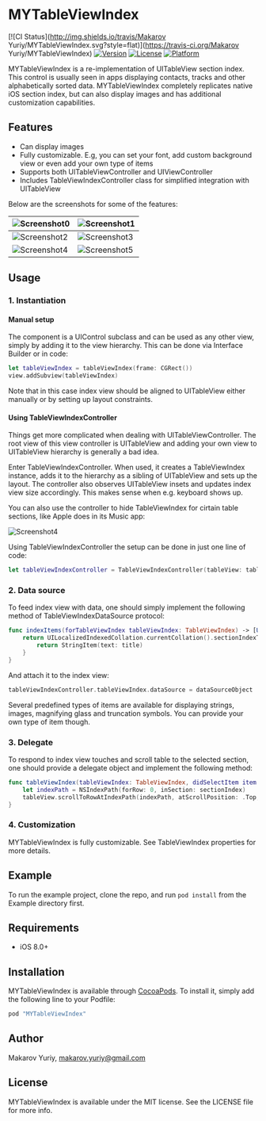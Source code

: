 # MYTableViewIndex

[![CI Status](http://img.shields.io/travis/Makarov Yuriy/MYTableViewIndex.svg?style=flat)](https://travis-ci.org/Makarov Yuriy/MYTableViewIndex)
[![Version](https://img.shields.io/cocoapods/v/MYTableViewIndex.svg?style=flat)](http://cocoapods.org/pods/MYTableViewIndex)
[![License](https://img.shields.io/cocoapods/l/MYTableViewIndex.svg?style=flat)](http://cocoapods.org/pods/MYTableViewIndex)
[![Platform](https://img.shields.io/cocoapods/p/MYTableViewIndex.svg?style=flat)](http://cocoapods.org/pods/MYTableViewIndex)

MYTableViewIndex is a re-implementation of UITableView section index. This control is usually seen in apps displaying contacts, tracks and other alphabetically sorted data. MYTableViewIndex completely replicates native iOS section index, but can also display images and has additional customization capabilities.

## Features

* Can display images
* Fully customizable. E.g, you can set your font, add custom background view or even add your own type of items
* Supports both UITableViewController and UIViewController
* Includes TableViewIndexController class for simplified integration with UITableView

Below are the screenshots for some of the features:
<br>

![Screenshot0][highlighting]      |      ![Screenshot1][images]
----------------------------------|----------------------------
![Screenshot2][truncation]        |      ![Screenshot3][colors]
![Screenshot4][keyboard]          |      ![Screenshot5][large]

## Usage

### 1. Instantiation

#### Manual setup

The component is a UIControl subclass and can be used as any other view, simply by adding it to the view hierarchy. This can be done via Interface Builder or in code:

````swift
let tableViewIndex = tableViewIndex(frame: CGRect())
view.addSubview(tableViewIndex)
````

Note that in this case index view should be aligned to UITableView either manually or by setting up layout constraints. 


#### Using TableViewIndexController

Things get more complicated when dealing with UITableViewController. The root view of this view controller is UITableView and adding your own view to UITableView hierarchy is generally a bad idea.

Enter TableViewIndexController. When used, it creates a TableViewIndex instance, adds it to the hierarchy as a sibling of UITableView and sets up the layout. The controller also observes UITableView insets and updates index view size accordingly. This makes sense when e.g. keyboard shows up.

You can also use the controller to hide TableViewIndex for cirtain table sections, like Apple does in its Music app:

![Screenshot4][autohide]


Using TableViewIndexController the setup can be done in just one line of code:

````swift
let tableViewIndexController = TableViewIndexController(tableView: tableView)
````

 
### 2. Data source

To feed index view with data, one should simply implement the following method of TableViewIndexDataSource protocol:

````swift
func indexItems(forTableViewIndex tableViewIndex: TableViewIndex) -> [UIView] {
    return UILocalizedIndexedCollation.currentCollation().sectionIndexTitles.map{ title -> UIView in
        return StringItem(text: title)
    }
}
````

And attach it to the index view:

````swift
tableViewIndexController.tableViewIndex.dataSource = dataSourceObject

````


Several predefined types of items are available for displaying strings, images, magnifying glass and truncation symbols. You can provide your own type of item though.

### 3. Delegate

To respond to index view touches and scroll table to the selected section, one should provide a delegate object and implement the following method:

````swift
func tableViewIndex(tableViewIndex: TableViewIndex, didSelectItem item: UIView, atIndex index: Int) {
    let indexPath = NSIndexPath(forRow: 0, inSection: sectionIndex)
    tableView.scrollToRowAtIndexPath(indexPath, atScrollPosition: .Top, animated: false)
}
````

### 4. Customization

MYTableViewIndex is fully customizable. See TableViewIndex properties for more details.

## Example

To run the example project, clone the repo, and run `pod install` from the Example directory first.

## Requirements

* iOS 8.0+

## Installation

MYTableViewIndex is available through [CocoaPods](http://cocoapods.org). To install
it, simply add the following line to your Podfile:

```ruby
pod "MYTableViewIndex"
```

## Author

Makarov Yuriy, makarov.yuriy@gmail.com

## License

MYTableViewIndex is available under the MIT license. See the LICENSE file for more info.

[autohide]:https://raw.github.com/mindz-eye/MYTableViewIndex/master/Screenshots/autohide.gif
[colors]:https://raw.github.com/mindz-eye/MYTableViewIndex/master/Screenshots/colors.png
[highlighting]:https://raw.github.com/mindz-eye/MYTableViewIndex/master/Screenshots/highlighting.gif
[images]:https://raw.github.com/mindz-eye/MYTableViewIndex/master/Screenshots/images.png
[large]:https://raw.github.com/mindz-eye/MYTableViewIndex/master/Screenshots/large.png
[truncation]:https://raw.github.com/mindz-eye/MYTableViewIndex/master/Screenshots/truncation.gif
[keyboard]:https://raw.github.com/mindz-eye/MYTableViewIndex/master/Screenshots/keyboard.gif